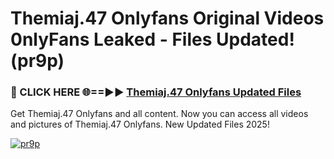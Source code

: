 # Themiaj.47 Onlyfans Original Videos 0nlyFans Leaked - Files Updated! (pr9p)

<h3>🔴 CLICK HERE 🌐==►► <a href="https://tinyurl.com/ehrbuxhb" rel="nofollow">Themiaj.47 Onlyfans Updated Files</a></h3>

Get Themiaj.47 Onlyfans and all content. Now you can access all videos and pictures of Themiaj.47 Onlyfans. New Updated Files 2025!

[![pr9p](https://i.imgur.com/lVYEuWS.gif)](https://tinyurl.com/ehrbuxhb)
